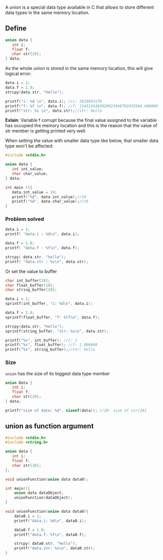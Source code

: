 A union is a special data type available in C that allows to store different data types in the same memory location.

## Define

```c
union data {
   int i;
   float f;
   char str[20];
} data; 
```

As the whole union is stored in the same memory location, this will give logical error:

```cpp
data.i = 1;
data.f = 1.0;
strcpy(data.str, "hello");

printf("i: %d \n", data.i); //i: 1819043176 
printf("f: %f \n", data.f); //f: 1143141483620823940762435584.000000 
printf("str: %s \n", data.str);//str: hello 
```

**Exlain**: Variable f corrupt because the final value assigned to the variable has occupied the memory location and this is the reason that the value of str member is getting printed very well.

When setting the value with smaller data type like below, that smaller data type won't be affected:

```c
#include <stdio.h>

union data {
   int int_value;
   char char_value;
} data; 

int main (){
   data.int_value = 19;
   printf("%d", data.int_value);//19
   printf("%d", data.char_value);//19
}
```

### Problem solved

```c
data.i = 1;
printf( "data.i : %d\n", data.i);

data.f = 1.0;
printf( "data.f : %f\n", data.f);

strcpy( data.str, "hello");
printf( "data.str : %s\n", data.str);
```

Or set the value to buffer

```c
char int_buffer[10];
char float_buffer[10];
char string_buffer[10];

data.i = 1;
sprintf(int_buffer, "i: %d\n", data.i);

data.f = 1.0;
sprintf(float_buffer, "f: %lf\n", data.f);

strcpy(data.str, "hello");
sprintf(string_buffer, "str: %s\n", data.str);

printf("%s", int_buffer); //i: 1
printf("%s", float_buffer); //f: 1.000000
printf("%s", string_buffer);//str: hello 
```

### Size

``union`` has the size of its biggest data type member

```c
union Data {
   int i;
   float f;
   char str[20];
} data; 

printf("size of data: %d", sizeof(data)); //20: size of str[20]
```

## union as function argument

```c
#include <stdio.h>
#include <string.h>

union data {
   int i;
   float f;
   char str[20];
}; 

void unionFunction(union data data0);

int main(){
    union data dataObject;
    unionFunction(dataObject);
}

void unionFunction(union data data0){
    data0.i = 1;
    printf("data.i: %d\n", data0.i);

    data0.f = 1.0;
    printf("data.f: %f\n", data0.f);

    strcpy( data0.str, "hello");
    printf("data.str: %s\n", data0.str);
}
```